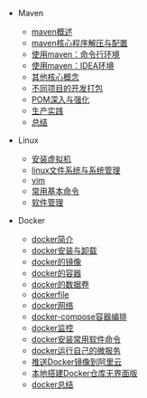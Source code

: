 
* Maven
  * [maven概述](./docs/maven/01_maven概述.md)
  * [maven核心程序解压与配置](./docs/maven/02_maven核心程序解压与配置.md)
  * [使用maven：命令行环境](./docs/maven/03_使用maven：命令行环境.md)
  * [使用maven：IDEA环境](./docs/maven/04_使用maven：IDEA环境.md)
  * [其他核心概念](./docs/maven/05_其他核心概念.md)
  * [不同项目的开发打包](./docs/maven/06_不同项目的开发打包.md)
  * [POM深入与强化](./docs/maven/07_POM深入与强化.md)
  * [生产实践](./docs/maven/08_生产实践.md)
  * [总结](./docs/maven/09_总结.md)


* Linux

  * [安装虚拟机](./docs/linux/01_安装虚拟机.md)
  * [linux文件系统与系统管理](./docs/linux/02_linux文件系统与系统管理.md)
  * [vim](./docs/linux/03_vim.md)
  * [常用基本命令](./docs/linux/04_常用基本命令.md)
  * [软件管理](./docs/linux/05_软件管理.md)


* Docker

  * [docker简介](./docs/docker/01_docker简介.md)
  * [docker安装与卸载](./docs/docker/02_docker安装与卸载.md)
  * [docker的镜像](./docs/docker/03_docker的镜像.md)
  * [docker的容器](./docs/docker/04_docker的容器.md)
  * [docker的数据卷](./docs/docker/05_docker的数据卷.md)
  * [dockerfile](./docs/docker/06_dockerfile.md)
  * [docker网络](./docs/docker/07_docker网络.md)
  * [docker-compose容器编排](./docs/docker/08_docker-compose容器编排.md)
  * [docker监控](./docs/docker/09_docker监控.md)
  * [docker安装常用软件命令](./docs/docker/docker安装常用软件命令.md)
  * [docker运行自己的微服务](./docs/docker/docker运行自己的微服务.md)
  * [推送Docker镜像到阿里云](./docs/docker/推送Docker镜像到阿里云.md)
  * [本地搭建Docker仓库无界面版](./docs/docker/本地搭建Docker仓库无界面版.md)
  * [docker总结](./docs/docker/10_docker总结.md)
